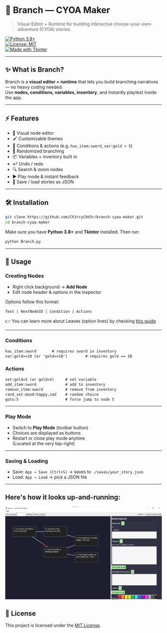 # 🌿 Branch — CYOA Maker

> Visual Editor + Runtime for building interactive choose-your-own-adventure (CYOA) stories.

[![Python 3.8+](https://img.shields.io/badge/python-3.8%2B-blue)](https://www.python.org/)  
[![License: MIT](https://img.shields.io/badge/license-MIT-yellowgreen.svg)](LICENSE)  
[![Made with Tkinter](https://img.shields.io/badge/made%20with-Tkinter-red)](https://docs.python.org/3/library/tkinter.html)  

---

## ✨ What is Branch?

Branch is a **visual editor + runtime** that lets you build branching narratives — no heavy coding needed.  
Use **nodes, conditions, variables, inventory**, and instantly playtest inside the app.

---

## ⚡ Features

- 🎨 Visual node editor  
- 🖌️ Customizable themes  
- 📜 Conditions & actions (e.g. `has_item:sword`, `var:gold > 5`)  
- 🎲 Randomized branching  
- 📦 Variables + inventory built in  
- ↩️ Undo / redo  
- 🔍 Search & zoom nodes  
- ▶️ Play mode & instant feedback  
- 💾 Save / load stories as JSON  

---

## 🛠️ Installation

```bash
git clone https://github.com/Ch3rryC0d3r/branch-cyoa-maker.git
cd branch-cyoa-maker
```

Make sure you have **Python 3.8+** and **Tkinter** installed. Then run:

```bash
python Branch.py
```

---

## 🚀 Usage

### Creating Nodes
- Right click background → **Add Node**  
- Edit node header & options in the inspector  

Options follow this format:  

```text
Text | NextNodeID | Condition | Actions
```
👉 You can learn more about Leaves (option lines) by checking [this guide](https://github.com/Ch3rryC0d3r/branch-cyoa-maker/blob/main/LeavesDocumentation.html)

---

### Conditions
```text
has_item:sword       # requires sword in inventory
var:gold==10 (or 'gold==10')        # requires gold == 10
```

### Actions
```text
set:gold=5 (or gold=5)     # set variable
add_item:sword             # add to inventory
remove_item:sword          # remove from inventory
rand_set:mood:happy,sad    # random choice
goto:5                     # force jump to node 5
```

---

### Play Mode
- Switch to **Play Mode** (toolbar button)  
- Choices are displayed as buttons  
- Restart or close play mode anytime  
(Located at the very top-right)
---

### Saving & Loading
- Save: `App → Save (Ctrl+S)` → saves to `./saves/your_story.json`  
- Load: `App → Load` → pick a JSON file  

---

## Here's how it looks up-and-running:
![Editor Screenshot](Interface.png)

## 📜 License
This project is licensed under the [MIT License](https://opensource.org/license/mit).

